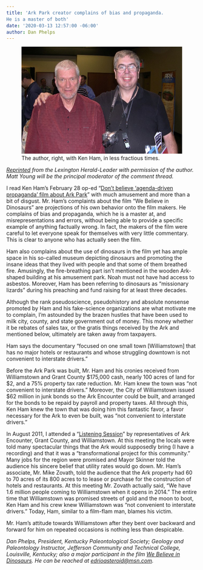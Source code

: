 ```yaml
---
title: 'Ark Park creator complains of bias and propaganda. 
He is a master of both'
date: '2020-03-13 12:57:00 -06:00'
author: Dan Phelps
---
```

<figure>
<img src="/uploads/2020/Dan&Ken.JPG" alt=" Dan Phelps and Ken Ham"/>
<figcaption> The author, right, with Ken Ham, in less fractious times.
</figcaption>
</figure>

<i>[Reprinted](https://www.kentucky.com/opinion/op-ed/article241065276.html) from the Lexington Herald-Leader with permission of the author. Matt Young will be the principal moderator of the comment thread. </i>

I read Ken Ham’s February 28 op-ed “[Don’t believe ‘agenda-driven propaganda’ film about Ark Park](https://www.kentucky.com/opinion/op-ed/article240622332.html)” with much amusement and more than a bit of disgust.
Mr. Ham’s complaints about the film “We Believe in Dinosaurs” are projections of his own behavior onto the film makers. He complains of bias and propaganda, which he is a master at, and misrepresentations and errors, without being able to provide a specific example of anything factually wrong. In fact, the makers of the film were careful to let everyone speak for themselves with very little commentary. This is clear to anyone who has actually seen the film.

Ham also complains about the use of dinosaurs in the film yet has ample space in his so-called museum depicting dinosaurs and promoting the insane ideas that they lived with people and that some of them breathed fire. Amusingly, the fire-breathing part isn’t mentioned in the wooden Ark-shaped building at his amusement park. Noah must not have had access to asbestos. Moreover, Ham has been referring to dinosaurs as “missionary lizards” during his preaching and fund raising for at least three decades.

<!--more-->

Although the rank pseudoscience, pseudohistory and absolute nonsense promoted by Ham and his fake-science organizations are what motivate me to complain, I’m astounded by the brazen hustles that have been used to milk city, county, and state government out of money. This money whether it be rebates of sales tax, or the gratis things received by the Ark and mentioned below, ultimately are taken away from taxpayers.

Ham says the documentary “focused on one small town [Williamstown] that has no major hotels or restaurants and whose struggling downtown is not convenient to interstate drivers.”

Before the Ark Park was built, Mr. Ham and his cronies received from Williamstown and Grant County $175,000 cash, nearly 100 acres of land for $2, and a 75% property tax rate reduction. Mr. Ham knew the town was “not convenient to interstate drivers.” Moreover, the City of Williamstown issued $62 million in junk bonds so the Ark Encounter could be built, and arranged for the bonds to be repaid by payroll and property taxes. All through this, Ken Ham knew the town that was doing him this fantastic favor, a favor necessary for the Ark to even be built, was “not convenient to interstate drivers.”

In August 2011, I attended a “[Listening Session](https://pandasthumb.org/archives/2011/08/ark-encounter-l.html)” by representatives of Ark Encounter, Grant County, and Williamstown. At this meeting the locals were told many spectacular things that the Ark would supposedly bring (I have a recording) and that it was a “transformational project for this community.” Many jobs for the region were promised and Mayor Skinner told the audience his sincere belief that utility rates would go down. Mr. Ham’s associate, Mr. Mike Zovath, told the audience that the Ark property had 60 to 70 acres of its 800 acres to to lease or purchase for the construction of hotels and restaurants. At this meeting Mr. Zovath actually said, “We have 1.6 million people coming to Williamstown when it opens in 2014.” The entire time that Williamstown was promised streets of gold and the moon to boot, Ken Ham and his crew knew Williamstown was “not convenient to interstate drivers.” Today, Ham, similar to a film-flam man, blames his victim.

Mr. Ham’s attitude towards Williamstown after they bent over backward and forward for him on repeated occasions is nothing less than despicable.

<i>Dan Phelps, President, Kentucky Paleontological Society; Geology and Paleontology Instructor, Jefferson Community and Technical College, Louisville, Kentucky; also a major participant in the film [We Believe in Dinosaurs](https://www.webelieveindinosaurs.net/). He can be reached at edrioasteroid@msn.com.</i>

